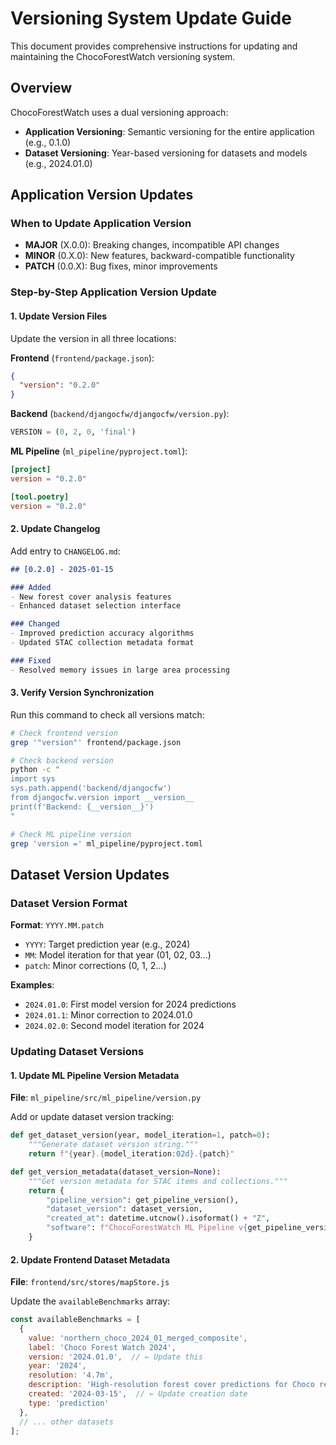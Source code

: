 # Versioning System Update Guide

This document provides comprehensive instructions for updating and maintaining the ChocoForestWatch versioning system.

## Overview

ChocoForestWatch uses a dual versioning approach:
- **Application Versioning**: Semantic versioning for the entire application (e.g., 0.1.0)
- **Dataset Versioning**: Year-based versioning for datasets and models (e.g., 2024.01.0)

## Application Version Updates

### When to Update Application Version

- **MAJOR** (X.0.0): Breaking changes, incompatible API changes
- **MINOR** (0.X.0): New features, backward-compatible functionality
- **PATCH** (0.0.X): Bug fixes, minor improvements

### Step-by-Step Application Version Update

#### 1. Update Version Files

Update the version in all three locations:

**Frontend** (`frontend/package.json`):
```json
{
  "version": "0.2.0"
}
```

**Backend** (`backend/djangocfw/djangocfw/version.py`):
```python
VERSION = (0, 2, 0, 'final')
```

**ML Pipeline** (`ml_pipeline/pyproject.toml`):
```toml
[project]
version = "0.2.0"

[tool.poetry]
version = "0.2.0"
```

#### 2. Update Changelog

Add entry to `CHANGELOG.md`:
```markdown
## [0.2.0] - 2025-01-15

### Added
- New forest cover analysis features
- Enhanced dataset selection interface

### Changed
- Improved prediction accuracy algorithms
- Updated STAC collection metadata format

### Fixed
- Resolved memory issues in large area processing
```

#### 3. Verify Version Synchronization

Run this command to check all versions match:
```bash
# Check frontend version
grep '"version"' frontend/package.json

# Check backend version  
python -c "
import sys
sys.path.append('backend/djangocfw')
from djangocfw.version import __version__
print(f'Backend: {__version__}')
"

# Check ML pipeline version
grep 'version =' ml_pipeline/pyproject.toml
```

## Dataset Version Updates

### Dataset Version Format

**Format**: `YYYY.MM.patch`
- `YYYY`: Target prediction year (e.g., 2024)
- `MM`: Model iteration for that year (01, 02, 03...)
- `patch`: Minor corrections (0, 1, 2...)

**Examples**:
- `2024.01.0`: First model version for 2024 predictions
- `2024.01.1`: Minor correction to 2024.01.0
- `2024.02.0`: Second model iteration for 2024

### Updating Dataset Versions

#### 1. Update ML Pipeline Version Metadata

**File**: `ml_pipeline/src/ml_pipeline/version.py`

Add or update dataset version tracking:
```python
def get_dataset_version(year, model_iteration=1, patch=0):
    """Generate dataset version string."""
    return f"{year}.{model_iteration:02d}.{patch}"

def get_version_metadata(dataset_version=None):
    """Get version metadata for STAC items and collections."""
    return {
        "pipeline_version": get_pipeline_version(),
        "dataset_version": dataset_version,
        "created_at": datetime.utcnow().isoformat() + "Z",
        "software": f"ChocoForestWatch ML Pipeline v{get_pipeline_version()}"
    }
```

#### 2. Update Frontend Dataset Metadata

**File**: `frontend/src/stores/mapStore.js`

Update the `availableBenchmarks` array:
```javascript
const availableBenchmarks = [
  { 
    value: 'northern_choco_2024_01_merged_composite', 
    label: 'Choco Forest Watch 2024',
    version: '2024.01.0',  // ← Update this
    year: '2024',
    resolution: '4.7m',
    description: 'High-resolution forest cover predictions for Choco region',
    created: '2024-03-15',  // ← Update creation date
    type: 'prediction'
  },
  // ... other datasets
];
```